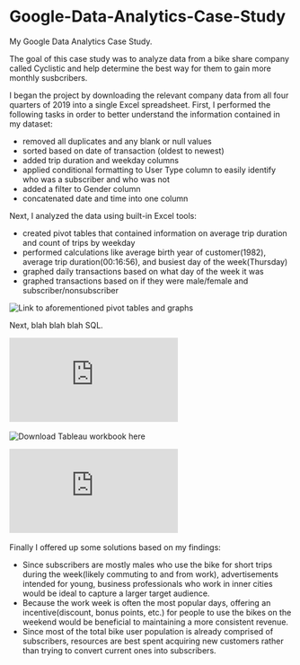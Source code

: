 # Google-Data-Analytics-Case-Study
My Google Data Analytics Case Study.

The goal of this case study was to analyze data from a bike share company called Cyclistic and help determine the best way for them to gain more monthly susbcribers.

I began the project by downloading the relevant company data from all four quarters of 2019 into a single Excel spreadsheet. First, I performed the following tasks in order to better understand the information contained in my dataset:
* removed all duplicates and any blank or null values
* sorted based on date of transaction (oldest to newest)
* added trip duration and weekday columns
* applied conditional formatting to User Type column to easily identify who was a subscriber and who was not
* added a filter to Gender column
* concatenated date and time into one column

Next, I analyzed the data using built-in Excel tools:
* created pivot tables that contained information on average trip duration and count of trips by weekday
* performed calculations like average birth year of customer(1982), average trip duration(00:16:56), and busiest day of the week(Thursday)
* graphed daily transactions based on what day of the week it was 
* graphed transactions based on if they were male/female and subscriber/nonsubscriber

![Link to aforementioned pivot tables and graphs](https://github.com/spensersmith99/Google-Data-Analytics-Case-Study/tree/main/images)

Next, blah blah blah SQL.

![Link to SQL queries](https://github.com/spensersmith99/Google-Data-Analytics-Case-Study/blob/main/example_queries.sql)

![Download Tableau workbook here](https://github.com/spensersmith99/Google-Data-Analytics-Case-Study/blob/main/spensers_casestudy.twbx)

![for just the image](https://github.com/spensersmith99/Google-Data-Analytics-Case-Study/blob/main/Dashboard%201.pdf)

Finally I offered up some solutions based on my findings:
* Since subscribers are mostly males who use the bike for short trips during the week(likely commuting to and from work), advertisements intended for young, business professionals who work in inner cities would be ideal to capture a larger target audience. 
* Because the work week is often the most popular days, offering an incentive(discount, bonus points, etc.) for people to use the bikes on the weekend would be beneficial to maintaining a more consistent revenue.
* Since most of the total bike user population is already comprised of subscribers, resources are best spent acquiring new customers rather than trying to convert current ones into subscribers.
